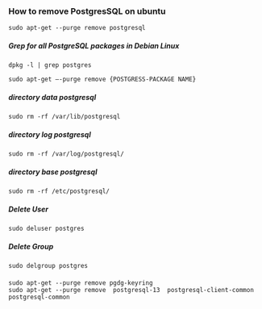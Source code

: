 ### How to remove PostgresSQL on ubuntu

    sudo apt-get --purge remove postgresql

##### Grep for all PostgreSQL packages in Debian Linux

    dpkg -l | grep postgres

    sudo apt-get —-purge remove {POSTGRESS-PACKAGE NAME}

##### directory data postgresql

    sudo rm -rf /var/lib/postgresql

##### directory log postgresql

    sudo rm -rf /var/log/postgresql/

##### directory base postgresql

    sudo rm -rf /etc/postgresql/

##### Delete User

    sudo deluser postgres

##### Delete Group

    sudo delgroup postgres

####
    sudo apt-get --purge remove pgdg-keyring 
    sudo apt-get --purge remove  postgresql-13  postgresql-client-common postgresql-common
